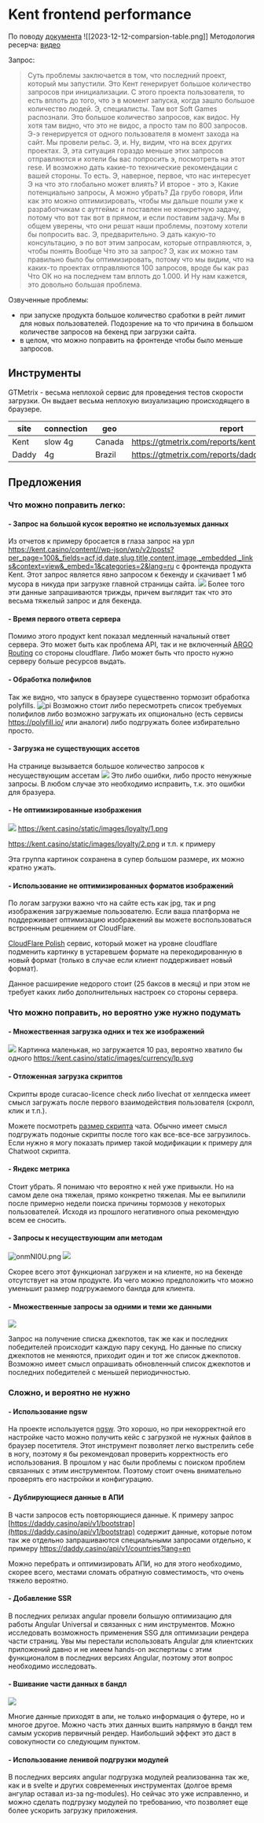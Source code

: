 # Kent frontend performance
По поводу [документа](https://docs.google.com/spreadsheets/d/1m0e4R_JkdWW8OFeKeVr5ajdrtBGa5_wAuEN6Vd7GnrE/edit#gid=0)
![[2023-12-12-comparsion-table.png]]
Методология ресерча: [видео](https://www.loom.com/share/f7f4be2175a445eab5112dce9059f085)

Запрос:
> Суть проблемы заключается в том, что последний проект, который мы запустили. Это Кент генерирует большое количество запросов при инициализации. C этого проекта пользователя, то есть вплоть до того, что э в момент запуска, когда зашло большое количество людей. Э, специалисты. Там вот Soft Games распознали. Это большое количество запросов, как видос. Ну хотя там видно, что это не видос, а просто там по 800 запросов. Э-э генерируется от одного пользователя в момент захода на сайт. Мы провели рельс. Э, и. Ну, видим, что на всех других проектах. Э, эта ситуация гораздо меньше этих запросов отправляются и хотели бы вас попросить э, посмотреть на этот rese. И возможно дать какие-то технические рекомендации с вашей стороны. То есть. Э, наверное, первое, что нас интересует Э на что это глобально может влиять? И второе - это э, Какие потенциально запросы, А можно убрать? Да грубо говоря, Или как это можно оптимизировать, чтобы мы дальше пошли уже к разработчикам с аутгеймс и поставлен не конкретную задачу, потому что вот так вот в прямом, и если поставим задачу. Мы в общем уверены, что они решат наши проблемы, поэтому хотели бы попросить вас. Э, предварительно. Э дать какую-то консультацию, э по вот этим запросам, которые отправляются, э, чтобы понять Вообще Что это за запрос? Э, как их можно там правильно было бы оптимизировать, потому что мы видим, что на каких-то проектах отправляются 100 запросов, вроде бы как раз Что ОК но на последнем там вплоть до 1.000. И Ну нам кажется, это довольно большая проблема.


Озвученные проблемы:
- при запуске продукта большое количество сработки в рейт лимит для новых пользователей. Подозрение на то что причина в большом количестве запросов на бекенд при загрузки сайта.
- в целом, что можно поправить на фронтенде чтобы было меньше запросов.

## Инструменты
GTMetrix - весьма неплохой сервис для проведения тестов скорости загрузки. Он выдает весьма неплохую визуализацию происходящего в браузере.

site | connection | geo | report
---| --- | --- | ----
Kent | slow 4g | Canada | https://gtmetrix.com/reports/kent.casino/86iFZbpu/
Daddy | 4g | Brazil | https://gtmetrix.com/reports/daddy.casino/R5lGTYkz/

## Предложения
### Что можно поправить легко:

#### - Запрос на большой кусок вероятно не используемых данных

Из отчетов к примеру бросается в глаза запрос на урл https://kent.casino/content//wp-json/wp/v2/posts?per_page=100&_fields=acf,id,date,slug,title,content,image,_embedded,_links&context=view&_embed=1&categories=2&lang=ru с фронтенда продукта Kent. Этот запрос является явно запросом к бекенду и скачивает 1 мб мусора в никуда при загрузке главной страницы сайта.
![](https://i.imgur.com/wWiGepM.png)
Более того эти данные запрашиваются трижды, причем выглядит так что это весьма тяжелый запрос и для бекенда.

#### - Время первого ответа сервера

Помимо этого продукт kent показал медленный начальный ответ сервера. Это может быть как проблема API, так и не включенный [ARGO Routing](https://www.cloudflare.com/application-services/products/argo-smart-routing/) со стороны cloudflare. Либо может быть что просто нужно серверу больше ресурсов выдать.

#### - Обработка полифилов

Так же видно, что запуск в браузере существенно тормозит обработка polyfills.
![pi](https://i.imgur.com/AwdKKjD.png)
Возможно стоит либо пересмотреть список требуемых полифилов либо возможно загружать их опционально (есть сервисы https://polyfill.io/ или аналоги) либо подгружать более избирательно просто. 

#### - Загрузка не существующих ассетов
 
На странице вызывается большое количество запросов к несуществующим ассетам
![](https://i.imgur.com/8IRMqJ0.png) 
Это либо ошибки, либо просто ненужные запросы. В любом случае это необходимо исправить, т.к. это ошибки для бразуера.

#### - Не оптимизированные изображения

![](https://i.imgur.com/rNPsbq1.png)
https://kent.casino/static/images/loyalty/1.png

https://kent.casino/static/images/loyalty/2.png и т.п. к примеру

Эта группа картинок сохранена в супер большом размере, их можно кратно ужать.

#### - Использование не оптимизированных форматов изображений

По логам загрузки важно что на сайте есть как jpg, так и png изображения загружаемые пользователю. Если ваша платформа не поддерживает оптимизацию изображений вы можете воспользоваться встроенным решением от CloudFlare.

[CloudFlare Polish](https://developers.cloudflare.com/images/polish/) сервис, который может на уровне cloudflare подменить картинку в устаревшем формате на перекодированную в новый формат (только в случае если клиент поддерживает новый формат).

Данное расширение недорого стоит (25 баксов в месяц) и при этом не требует каких либо дополнительных настроек со стороны сервера.

### Что можно поправить, но вероятно уже нужно подумать

#### - Множественная загрузка одних и тех же изображений
 
![](https://i.imgur.com/qxqY5yz.png)
Картинка маленькая, но загружается 10 раз, вероятно хватило бы одного
https://kent.casino/static/images/currency/lp.svg

#### - Отложенная загрузка скриптов

Скрипты вроде curacao-licence check либо livechat от хелпдеска имеет смысл загружать после первого взаимодействия пользователя (скролл, клик и т.п.).

Можете посмотреть [размер скрипта](https://i.imgur.com/0CylOJO.png) чата. Обычно имеет смысл подгружать подоные скрипты после того как все-все-все загрузилось. Если нужно я могу показать пример такой модификации к примеру для Chatwoot скрипта.

#### - Яндекс метрика

Стоит убрать. Я понимаю что вероятно к ней уже привыкли. Но на самом деле она тяжелая, прямо конкретно тяжелая. Мы ее выпилили после примерно недели поиска причины тормозов у некоторых пользователей. Исходя из прошлого негативного опыа рекомендую всем ее сносить.

#### - Запросы к несуществующим апи методам

![onmNI0U.png](https://i.imgur.com/onmNI0U.png)
![](https://i.imgur.com/onmNI0U.png)

Скорее всего этот функционал загружен и на клиенте, но на бекенде отсутствует на этом продукте. Из чего можно предположить что можно уменьшит размер подгружаемого банлда для клиента.

#### - Множественные запросы за одними и теми же данными

![](https://i.imgur.com/alTJlus.png)

Запрос на получение списка джекпотов, так же как и последних победителей происходит каждую пару секунд. Но данные по списку джекпотов не меняются, приходит один и тот же список джекпотов. Возможно имеет смысл опрашивать обновленный список джекпотов и последних победителей с меньшей периодичностью.


### Сложно, и вероятно не нужно

#### - Использование ngsw

На проекте используется [ngsw](https://angular.io/guide/service-worker-config). Это хорошо, но при некорректной его настройке часто можно получить кейс с загрузкой не нужных файлов в браузер посетителя. Этот инструмент позволяет легко выстрелить себе в ногу, поэтому я бы рекомендовал проверить корректность его использования. В прошлом у нас были проблемы с поиском проблем связанных с этим инструментом. Поэтому стоит очень внимательно проверять его настройки и конфигурацию.

#### - Дублирующиеся данные в АПИ

В части запросов есть повторяющиеся данные. К примеру запрос [https://daddy.casino/api/v1/bootstrap](https://daddy.casino/api/v1/bootstrap) содержит данные, которые потом так же отдельно запрашиваются специальными запросами отдельно, к примеру https://daddy.casino/api/v1/countries?lang=en

Можно перебрать и оптимизировать АПИ, но для этого необходимо, скорее всего, местами сломать обратную совместимость, что очень тяжело вероятно.

#### - Добавление SSR

В последних релизах angular провели большую оптимизацию для работы Angular Universal и связанных с ним инструментов. Можно исследовать возможность применения SSG для оптимизации рендера части страниц. Увы мы перестали использовать Angular для клиентских приложений давно и не имеем hands-on экспертизы с этим функционалом в последних версиях Angular, поэтому этот вопрос необходимо исследовать.

#### - Вшивание части данных в бандл

![](https://i.imgur.com/HPnc6Bs.png)

Многие данные приходят в апи, не только информация о футере, но и многое другое. Можно часть этих данных вшить напрямую в бандл тем самым ускорив первичный рендер. Наибольший эффект это даст в совокупности со следующим пунктом.

#### - Использование ленивой подгрузки модулей

В последних версиях angular  подгрузка модулей реализованна так же, как и в svelte и других современных инструментах (долгое время ангулар оставал из-за ng-modules). Но сейчас это уже исправленно, и можно сделать подгрузку модулей по требованию, что позволяет еще более ускорить загрузку приложения.